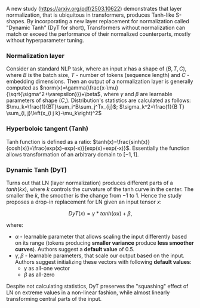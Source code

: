 A new study (https://arxiv.org/pdf/2503.10622) demonstrates that layer normalization, that is ubiquitous in transformers, produces Tanh-like S-shapes. By incorporating a new layer replacement for normalization called "Dynamic Tanh" (DyT for short), Transformers without normalization can match or exceed the performance of their normalized counterparts, mostly without hyperparameter tuning.

### Normalization layer
Consider an standard NLP task, where an input $x$ has a shape of $(B,T,C)$, where $B$ is the batch size, $T$ - number of tokens (sequence length) and $C$ - embedding dimensions. Then an output of a normalization layer is generally computed as $norm(x)=\gamma(\frac{x-\mu}{\sqrt{\sigma^2+\varepsilon}})+\beta$, where $\gamma$ and $\beta$ are learnable parameters of shape $(C,)$. Distribution's statistics are calculated as follows: $\mu_k=\frac{1}{BT}\sum_i^B\sum_j^Tx_{ij}$; $\sigma_k^2=\frac{1}{B T} \sum_{i, j}\left(x_{i j k}-\mu_k\right)^2$

### Hyperboloic tangent (Tanh)
Tanh function is defined as a ratio: $tanh(x)=\frac{sinh(x)}{cosh(x)}=\frac{exp(x)-exp(-x)}{exp(x)+exp(-x)}$. Essentially the function allows transformation of an arbitrary domain to $[-1,1]$. 

### Dynamic Tanh (DyT)
Turns out that LN (layer normalization) produces different parts of a $tanh(kx)$, where $k$ controls the curvature of the tanh curve in the center. The smaller the $k$, the smoother is the change from $-1$ to $1$. Hence the study proposes a drop-in replacement for LN given an input tensor $x$:

$$
DyT(x)=\gamma*tanh(\alpha x)+\beta,
$$

where:
* $\alpha$ - learnable parameter that allows scaling the input differently based on its range (tokens producing **smaller variance** produce **less smoother curves**). Authors suggest a **default value** of $0.5$.
* $\gamma, \beta$ - learnable parameters, that scale our output based on the input. Authors suggest initializing these vectors with following **default values**:
    * $\gamma$ as all-one vector 
    * $\beta$ as all-zero

Despite not calculating statistics, DyT preserves the "squashing" effect of LN on extreme values in a non-linear fashion, while almost linearly transforming central parts of the input.
